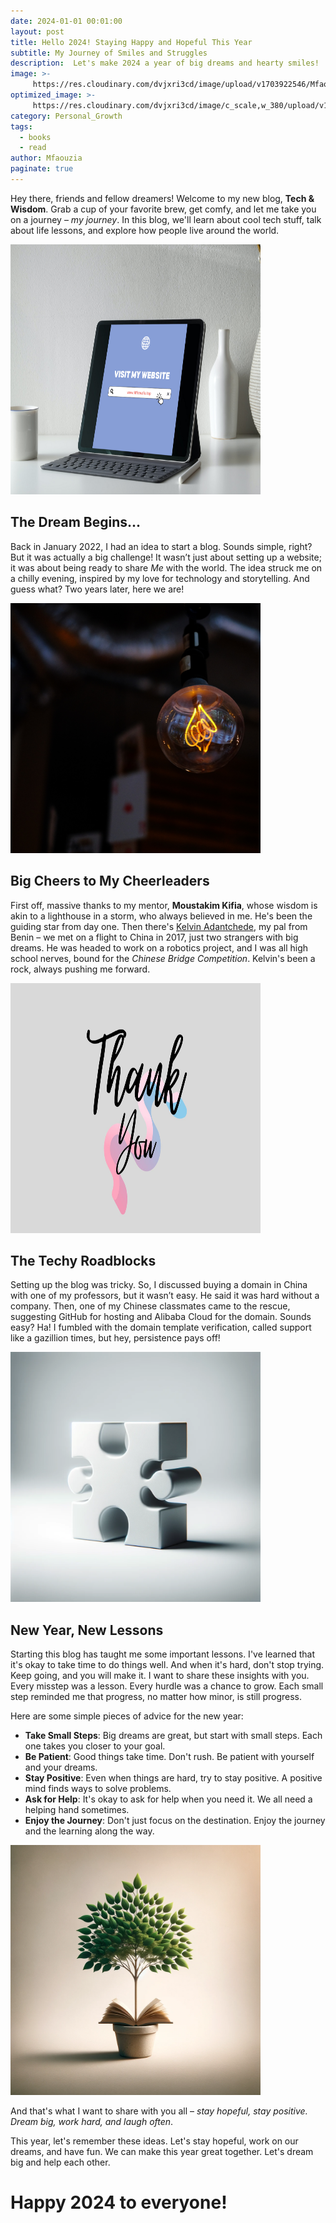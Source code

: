 ```yaml
---
date: 2024-01-01 00:01:00
layout: post
title: Hello 2024! Staying Happy and Hopeful This Year
subtitle: My Journey of Smiles and Struggles
description:  Let's make 2024 a year of big dreams and hearty smiles!
image: >-
     https://res.cloudinary.com/dvjxri3cd/image/upload/v1703922546/Mfaouzia/zhkovlcjtlvdjud8ucnm.jpg
optimized_image: >-
     https://res.cloudinary.com/dvjxri3cd/image/c_scale,w_380/upload/v1703922546/Mfaouzia/zhkovlcjtlvdjud8ucnm.jpg
category: Personal_Growth
tags:
  - books
  - read
author: Mfaouzia
paginate: true
---
```

Hey there, friends and fellow dreamers! Welcome to my new blog, **Tech & Wisdom**. Grab a cup of your favorite brew, get comfy, and let me take you on a journey – *my journey*. In this blog, we'll learn about cool tech stuff, talk about life lessons, and explore how people live around the world.

<img src="https://raw.githubusercontent.com/Mfaouzia/Mfaouzia.github.io/master/src/img/2.png" alt="grab your braw" height="400" width="400"/> 

## The Dream Begins...
Back in January 2022, I had an idea to start a blog. Sounds simple, right? But it was actually a big challenge! It wasn’t just about setting up a website; it was about being ready to share *Me* with the world. The idea struck me on a chilly evening, inspired by my love for technology and storytelling. And guess what? Two years later, here we are!


<img src="https://raw.githubusercontent.com/Mfaouzia/Mfaouzia.github.io/master/src/img/january/6.png" alt="dream" width="400"/> 


## Big Cheers to My Cheerleaders
First off, massive thanks to my mentor, **Moustakim Kifia**, whose wisdom is akin to a lighthouse in a storm, who always believed in me. He's been the guiding star from day one. Then there's [Kelvin Adantchede](https://kelvinagentk.com/), my pal from Benin – we met on a flight to China in 2017, just two strangers with big dreams. He was headed to work on a robotics project, and I was all high school nerves, bound for the *Chinese Bridge Competition*. Kelvin's been a rock, always pushing me forward.

<img src="https://raw.githubusercontent.com/Mfaouzia/Mfaouzia.github.io/master/src/img/Thankyou.jpg" alt="Big cheers" height="400" width="400"/>

## The Techy Roadblocks
Setting up the blog was tricky. So, I discussed buying a domain in China with one of my professors, but it wasn’t easy. He said it was hard without a company. Then, one of my Chinese classmates came to the rescue, suggesting GitHub for hosting and Alibaba Cloud for the domain. Sounds easy? Ha! I fumbled with the domain template verification, called support like a gazillion times, but hey, persistence pays off!


<img src="https://raw.githubusercontent.com/Mfaouzia/Mfaouzia.github.io/master/src/img/january/4.png" alt="dream" width="400"/> 


## New Year, New Lessons
Starting this blog has taught me some important lessons. I've learned that it's okay to take time to do things well. And when it's hard, don't stop trying. Keep going, and you will make it. I want to share these insights with you. Every misstep was a lesson. Every hurdle was a chance to grow. Each small step reminded me that progress, no matter how minor, is still progress.

Here are some simple pieces of advice for the new year: 

- **Take Small Steps**: Big dreams are great, but start with small steps. Each one takes you closer to your goal.
- **Be Patient**: Good things take time. Don't rush. Be patient with yourself and your dreams.
- **Stay Positive**: Even when things are hard, try to stay positive. A positive mind finds ways to solve problems.
- **Ask for Help**: It's okay to ask for help when you need it. We all need a helping hand sometimes.
- **Enjoy the Journey**: Don't just focus on the destination. Enjoy the journey and the learning along the way.

<img src="https://raw.githubusercontent.com/Mfaouzia/Mfaouzia.github.io/master/src/img/january/5.png" alt="dream" width="400"/> 

And that's what I want to share with you all – *stay hopeful, stay positive. Dream big, work hard, and laugh often*.

This year, let's remember these ideas. Let's stay hopeful, work on our dreams, and have fun. We can make this year great together. Let's dream big and help each other. 

# Happy 2024 to everyone!







